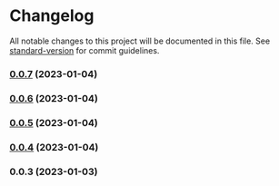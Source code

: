# Changelog

All notable changes to this project will be documented in this file. See [standard-version](https://github.com/conventional-changelog/standard-version) for commit guidelines.

### [0.0.7](https://github.com/flanlabs/prometheus-types/compare/v0.0.6...v0.0.7) (2023-01-04)

### [0.0.6](https://github.com/flanlabs/prometheus-types/compare/v0.0.5...v0.0.6) (2023-01-04)

### [0.0.5](https://github.com/flanlabs/prometheus-types/compare/v0.0.4...v0.0.5) (2023-01-04)

### [0.0.4](https://github.com/flanlabs/prometheus-types/compare/v0.0.3...v0.0.4) (2023-01-04)

### 0.0.3 (2023-01-03)
